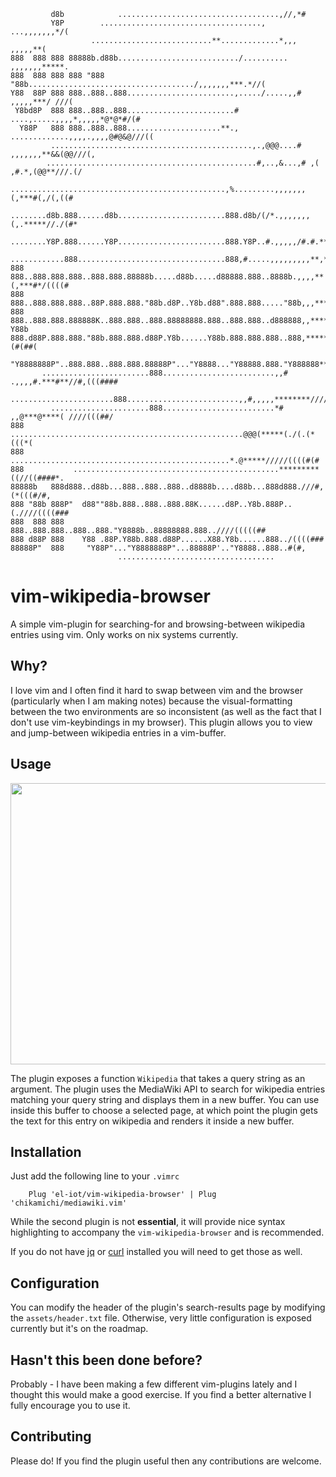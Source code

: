 ```
         d8b            ....................................,//,*#
         Y8P        ...................................., ...,,,,,,,*/(
                  ...........................**.............*,,, ,,,,,**(
888  888 888 88888b.d88b.........................../.......... ,,,,,,,*****.
888  888 888 888 "888 "88b...................................../,,,,,,,***.*//(
Y88  88P 888 888..888..888........................,...../.....,,# ,,,,,***/ ///(
 Y8bd8P  888 888..888..888........................# ....,.....,,,,*,,,,,*@*@*#/(#
  Y88P   888 888..888..888.....................**., .............,,,,.,,,,@#@&@///((
         .............................................,.,@@@....# ,,,,,,,**&&(@@///(,
        ...............................................#,..,&...,# ,( ,#.*,(@@**///.(/
       ................................................,%.........,,,,,,,(,***#(,/(,((#
      ........d8b.888......d8b........................888.d8b/(/*.,,,,,,,(,.*****//./(#*
      ........Y8P.888......Y8P........................888.Y8P..#.,,,,,/#.#.*****///((((/
      ............888.................................888,#.....,,,,,,,,,**,**##./(((((#
888  888..888.888.888..888.888.88888b.....d88b.....d88888.888..8888b.,,,,**(,***#*/((((#
888  888..888.888.888..88P.888.888."88b.d8P..Y8b.d88".888.888....."88b,,,****#//.//(((##
888  888..888.888.888888K..888.888..888.88888888.888..888.888..d888888,,****#./////(((/#
Y88b 888.d88P.888.888."88b.888.888.d88P.Y8b......Y88b.888.888.888..888,*****#,//#*(#(##(
 "Y8888888P"..888.888..888.888.88888P"..."Y8888..."Y88888.888."Y888888******/#.//(((###
       ........................888.........................,,# .,,,,#.***#**//#,(((####
        .......................888.........................,,#,,,,,********////((((###
         ......................888.........................*# ,,@***@****( ////(((##/
888        ....................................................@@@(*****(./(.(*(((*(
888          .................................................*.@*****/////((((#(#
888           ..............................................*********((//((####*.
88888b   888d888..d88b...888..888..888..d8888b....d88b...888d888.///#,(*(((#/#,
888 "88b 888P"  d88""88b.888..888..888.88K......d8P..Y8b.888P..(.////((((###
888  888 888    888..888.888..888..888."Y8888b..88888888.888..////(((((##
888 d88P 888    Y88 .88P.Y88b.888.d88P......X88.Y8b......888../((((###
88888P"  888     "Y88P"..."Y8888888P"...88888P'.."Y8888..888..#(#,
                        ...................................
```

<h1>vim-wikipedia-browser</h1>
A simple vim-plugin for searching-for and browsing-between wikipedia entries using vim. Only works on nix systems currently.

<h2>Why?</h2>
I love vim and I often find it hard to swap between vim and the browser (particularly when I am making notes) because the visual-formatting between the two environments are so inconsistent (as well as the fact that I don't use vim-keybindings in my browser). This plugin allows you to view and jump-between wikipedia entries in a vim-buffer.

<h2>Usage</h2>
<img src="https://github.com/el-iot/vim-wikipedia-browser/blob/master/assets/demo.gif" width="800" height="450" />

The plugin exposes a function <code>Wikipedia</code> that takes a query string as an argument. The plugin uses the MediaWiki API to search for wikipedia entries matching your query string and displays them in a new buffer. You can use <code><Cr></code> inside this buffer to choose a selected page, at which point the plugin gets the text for this entry on wikipedia and renders it inside a new buffer.

<h2>Installation</h2>
Just add the following line to your <code>.vimrc</code>

```
    Plug 'el-iot/vim-wikipedia-browser' | Plug 'chikamichi/mediawiki.vim'
```

While the second plugin is not <b>essential</b>, it will provide nice syntax highlighting to accompany the <code>vim-wikipedia-browser</code> and is recommended. <br>

If you do not have <a href="https://stedolan.github.io/jq/download/">jq</a> or <a href="https://curl.haxx.se/download.html">curl</a> installed you will need to get those as well.

<h2>Configuration</h2>
You can modify the header of the plugin's search-results page by modifying the <code>assets/header.txt</code> file.
Otherwise, very little configuration is exposed currently but it's on the roadmap. <br>

<h2>Hasn't this been done before?</h2>
Probably - I have been making a few different vim-plugins lately and I thought this would make a good exercise. If you find a better alternative I fully encourage you to use it.

<h2>Contributing</h2>
Please do! If you find the plugin useful then any contributions are welcome.
